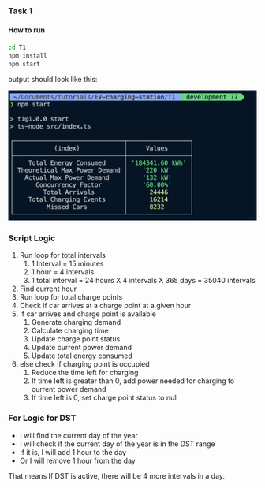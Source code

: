 ### Task 1

#### How to run

```bash
cd T1
npm install
npm start
```

output should look like this:

![output](./script_result.png)

### Script Logic

1. Run loop for total intervals
   1. 1 Interval = 15 minutes
   2. 1 hour = 4 intervals
   3. 1 total interval = 24 hours X 4 intervals X 365 days = 35040 intervals
2. Find current hour
3. Run loop for total charge points
4. Check if car arrives at a charge point at a given hour
5. If car arrives and charge point is available
   1. Generate charging demand
   2. Calculate charging time
   3. Update charge point status
   4. Update current power demand
   5. Update total energy consumed
6. else check if charging point is occupied
   1. Reduce the time left for charging
   2. If time left is greater than 0, add power needed for charging to current power demand
   3. If time left is 0, set charge point status to null

### For Logic for DST

- I will find the current day of the year
- I will check if the current day of the year is in the DST range
- If it is, I will add 1 hour to the day
- Or I will remove 1 hour from the day

That means If DST is active, there will be 4 more intervals in a day.
